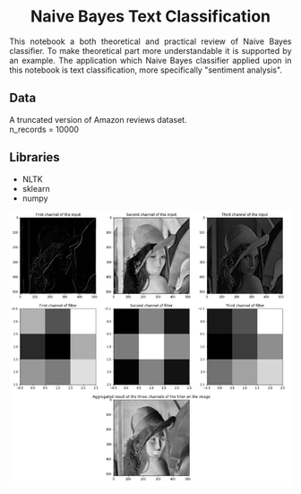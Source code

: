 # <center>Naive Bayes Text Classification</center>

<p align='justify'>This notebook a both theoretical and practical review of Naive Bayes classifier. To make theoretical part more understandable it is supported by an example. The application which Naive Bayes classifier applied upon in this notebook is text classification, more specifically "sentiment analysis".</p>


## Data

A truncated version of Amazon reviews dataset. 
<br>
n_records = 10000

## Libraries

- NLTK
- sklearn
- numpy


!['Readme Image'](https://github.com/peeyman/cnn-visualization/blob/master/Pics/LenaAfterConv.png)

